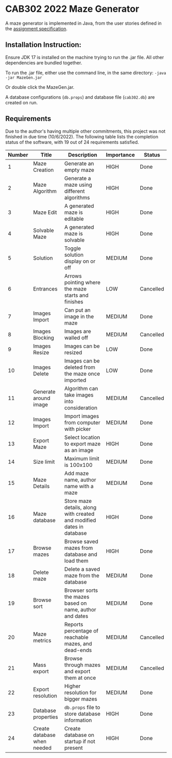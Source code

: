 # CAB302 2022 Maze Generator
A maze generator is implemented in Java, from the user stories
defined in the [assignment specification](Assignment%20Specification.pdf).

## Installation Instruction:
Ensure JDK 17 is installed on the machine trying to run the .jar file. All other dependencies are bundled together.

To run the .jar file, either use the command line, in the same directory:
`-java -jar MazeGen.jar`

Or double click the MazeGen.jar.

A database configurations (`db.props`) and database file (`cab302.db`) are created on run. 

## Requirements
Due to the author's having multiple other commitments, this project was not finished in due time (10/6/2022).
The following table lists the completion status of the software, with 19 out of 24 requirements satisfied.

| Number | Title                 | Description                                        | Importance | Status    |
|---|---|---|---|---|
| 1      | Maze Creation         | Generate an empty maze                             | HIGH | Done      |
| 2      | Maze Algorithm        | Generate a maze using different algorithms         | HIGH | Done      |
| 3      | Maze Edit             | A generated maze is editable                       | HIGH | Done      |
| 4      | Solvable Maze         | A generated maze is solvable                       | HIGH| Done      |
| 5      | Solution              | Toggle solution display on or off                  | MEDIUM |Done      |
| 6      | Entrances             | Arrows pointing where the maze starts and finishes | LOW | Cancelled |
| 7      | Images Import         | Can put an image in the maze                       | MEDIUM |Done      |
|8 | Images Blocking       | Images are walled off                              | MEDIUM | Cancelled |
|9| Images Resize         | Images can be resized                              | LOW | Done      |
|10| Images Delete         | Images can be deleted from the maze once imported  | LOW | Done      |
|11| Generate around image | Algorithm can take images into consideration       | MEDIUM |Cancelled |
|12| Images Import         | Import images from computer with picker            | MEDIUM |Done      |
|13| Export Maze           | Select location to export maze as an image         | HIGH |Done      |
|14| Size limit            | Maximum limit is 100x100                           | MEDIUM |Done      |
|15| Maze Details          | Add maze name, author name with a maze             | MEDIUM |Done      |
|16| Maze database | Store maze details, along with created and modified dates in database | HIGH | Done      |
|17| Browse mazes | Browse saved mazes from database and load them | HIGH | Done      |
|18| Delete maze | Delete a saved maze from the database | MEDIUM | Done      |
|19| Browse sort | Browser sorts the mazes based on name, author and dates | MEDIUM | Done      |
|20| Maze metrics | Reports percentage of reachable mazes, and dead-ends | MEDIUM | Cancelled |
|21| Mass export | Browse through mazes and export them at once | MEDIUM | Cancelled |
|22| Export resolution | Higher resolution for bigger mazes | MEDIUM | Done |
|23| Database properties | `db.props` file to store database information | HIGH | Done |
|24| Create database when needed | Create database on startup if not present | HIGH | Done |


